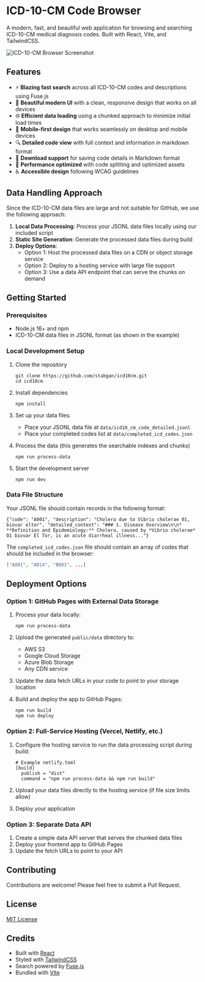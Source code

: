 # ICD-10-CM Code Browser

A modern, fast, and beautiful web application for browsing and searching ICD-10-CM medical diagnosis codes. Built with React, Vite, and TailwindCSS.

![ICD-10-CM Browser Screenshot](https://via.placeholder.com/800x450/3b82f6/FFFFFF?text=ICD-10-CM+Browser)

## Features

- ⚡️ **Blazing fast search** across all ICD-10-CM codes and descriptions using Fuse.js
- 🎨 **Beautiful modern UI** with a clean, responsive design that works on all devices
- 🌐 **Efficient data loading** using a chunked approach to minimize initial load times
- 📱 **Mobile-first design** that works seamlessly on desktop and mobile devices
- 🔍 **Detailed code view** with full context and information in markdown format
- 💾 **Download support** for saving code details in Markdown format
- 🌙 **Performance optimized** with code splitting and optimized assets
- ♿ **Accessible design** following WCAG guidelines

## Data Handling Approach

Since the ICD-10-CM data files are large and not suitable for GitHub, we use the following approach:

1. **Local Data Processing**: Process your JSONL data files locally using our included script
2. **Static Site Generation**: Generate the processed data files during build
3. **Deploy Options**:
   - Option 1: Host the processed data files on a CDN or object storage service
   - Option 2: Deploy to a hosting service with large file support
   - Option 3: Use a data API endpoint that can serve the chunks on demand

## Getting Started

### Prerequisites

- Node.js 16+ and npm
- ICD-10-CM data files in JSONL format (as shown in the example)

### Local Development Setup

1. Clone the repository
   ```
   git clone https://github.com/stabgan/icd10cm.git
   cd icd10cm
   ```

2. Install dependencies
   ```
   npm install
   ```

3. Set up your data files:
   - Place your JSONL data file at `data/icd10_cm_code_detailed.jsonl`
   - Place your completed codes list at `data/completed_icd_codes.json`

4. Process the data (this generates the searchable indexes and chunks)
   ```
   npm run process-data
   ```

5. Start the development server
   ```
   npm run dev
   ```

### Data File Structure

Your JSONL file should contain records in the following format:

```jsonl
{"code": "A001", "description": "Cholera due to Vibrio cholerae 01, biovar eltor", "detailed_context": "### 1. Disease Overview\n\n*   **Definition and Epidemiology:** Cholera, caused by *Vibrio cholerae* O1 biovar El Tor, is an acute diarrheal illness..."}
```

The `completed_icd_codes.json` file should contain an array of codes that should be included in the browser:

```json
["A001", "A014", "B001", ...]
```

## Deployment Options

### Option 1: GitHub Pages with External Data Storage

1. Process your data locally:
   ```
   npm run process-data
   ```

2. Upload the generated `public/data` directory to:
   - AWS S3
   - Google Cloud Storage
   - Azure Blob Storage
   - Any CDN service

3. Update the data fetch URLs in your code to point to your storage location

4. Build and deploy the app to GitHub Pages:
   ```
   npm run build
   npm run deploy
   ```

### Option 2: Full-Service Hosting (Vercel, Netlify, etc.)

1. Configure the hosting service to run the data processing script during build:
   ```
   # Example netlify.toml
   [build]
     publish = "dist"
     command = "npm run process-data && npm run build"
   ```

2. Upload your data files directly to the hosting service (if file size limits allow)

3. Deploy your application

### Option 3: Separate Data API

1. Create a simple data API server that serves the chunked data files
2. Deploy your frontend app to GitHub Pages
3. Update the fetch URLs to point to your API

## Contributing

Contributions are welcome! Please feel free to submit a Pull Request.

## License

[MIT License](LICENSE)

## Credits

- Built with [React](https://reactjs.org/)
- Styled with [TailwindCSS](https://tailwindcss.com/)
- Search powered by [Fuse.js](https://fusejs.io/)
- Bundled with [Vite](https://vitejs.dev/) 